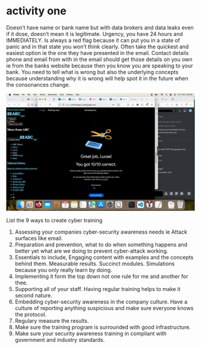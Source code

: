 # activity one
Doesn’t have name or bank name but with data brokers and data leaks even if it dose, doesn’t mean it is legitimate. 
Urgency, you have 24 hours and IMMEDIATELY. Is always a red flag because it can put you in a state of panic and in that state you won’t think clearly. Often take the quickest and easiest option ie the one they have presented in the email.
Contact details phone and email from with in the email should get those details on you own ie from the banks website because then you know you are speaking to your bank.
You need to tell what is wrong but also the underlying concepts because understanding why it is wrong will help spot it in the future when the consonances change.

![gooole phishing](image.png)

List the 9 ways to create cyber training

1. Assessing your companies cyber-security awareness needs ie Attack surfaces like email.
2. Preparation and prevention, what to do when something happens and better yet what are we doing to prevent cyber-attack working.
3. Essentials to include, Engaging content with examples and the concepts behind them. Measurable results. Succinct modules. Simulations because you only really learn by doing.
4. Implementing it form the top down not one rule for me and another for thee.
5. Supporting all of your staff. Having regular training helps to make it second nature.
6. Embedding cyber-security awareness in the company culture. Have a culture of reporting anything suspicious and make sure everyone knows the protocol.
7. Regulary measure the results.
8. Make sure the training program is surrounded with good infrastructure.
9. Make sure your security awareness training in compliant with government and industry standards.